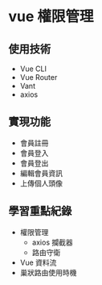 # vue 權限管理
## 使用技術
- Vue CLI
- Vue Router
- Vant
- axios

## 實現功能
- 會員註冊
- 會員登入
- 會員登出
- 編輯會員資訊
- 上傳個人頭像
  
## 學習重點紀錄
- 權限管理
  - axios 攔截器
  - 路由守衛
- Vue 資料流
- 巢狀路由使用時機
